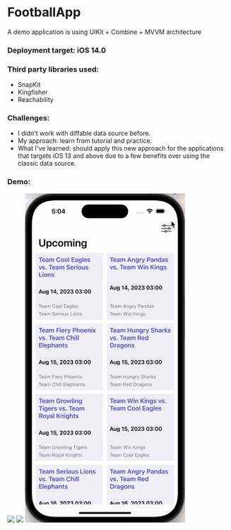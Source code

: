 # FootballApp

A demo application is using UIKit + Combine + MVVM architecture

### Deployment target: iOS 14.0

### Third party libraries used:
* SnapKit
* Kingfisher
* Reachability

### Challenges:
* I didn't work with diffable data source before.
* My approach: learn from tutorial and practice.
* What I've learned: should apply this new approach for the applications that targets iOS 13 and above due to a few benefits over using the classic data source.

### Demo:
![](https://github.com/thynguyen248/FootballApp/blob/main/demo-gif-1.gif)
![](https://github.com/thynguyen248/FootballApp/blob/main/demo-gif-2.gif)
![](https://github.com/thynguyen248/FootballApp/blob/main/demo-gif-3.gif)
